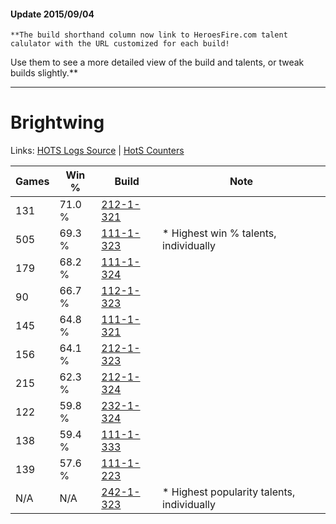 #### Update 2015/09/04
    **The build shorthand column now link to HeroesFire.com talent calulator with the URL customized for each build!  
Use them to see a more detailed view of the build and talents, or tweak builds slightly.**

***

# Brightwing

Links: [HOTS Logs Source](https://www.hotslogs.com/Sitewide/HeroDetails?Hero=Brightwing) | [HotS Counters](http://hotscounters.com/#/hero/Brightwing)

Games  | Win %  | Build     | Note
-----  | -----  | -----     | ----
131    | 71.0 % | [212-1-321](http://www.heroesfire.com/hots/talent-calculator/brightwing#kFJf) | 
505    | 69.3 % | [111-1-323](http://www.heroesfire.com/hots/talent-calculator/brightwing#gOkR) | * Highest win % talents, individually
179    | 68.2 % | [111-1-324](http://www.heroesfire.com/hots/talent-calculator/brightwing#gOkS) | 
90     | 66.7 % | [112-1-323](http://www.heroesfire.com/hots/talent-calculator/brightwing#gRAh) | 
145    | 64.8 % | [111-1-321](http://www.heroesfire.com/hots/talent-calculator/brightwing#gOkP) | 
156    | 64.1 % | [212-1-323](http://www.heroesfire.com/hots/talent-calculator/brightwing#kFJh) | 
215    | 62.3 % | [212-1-324](http://www.heroesfire.com/hots/talent-calculator/brightwing#kFJi) | 
122    | 59.8 % | [232-1-324](http://www.heroesfire.com/hots/talent-calculator/brightwing#l08i) | 
138    | 59.4 % | [111-1-333](http://www.heroesfire.com/hots/talent-calculator/brightwing#gOkb) | 
139    | 57.6 % | [111-1-223](http://www.heroesfire.com/hots/talent-calculator/brightwing#gOit) | 
N/A    | N/A    | [242-1-323](http://www.heroesfire.com/hots/talent-calculator/brightwing#lOZB) | * Highest popularity talents, individually
